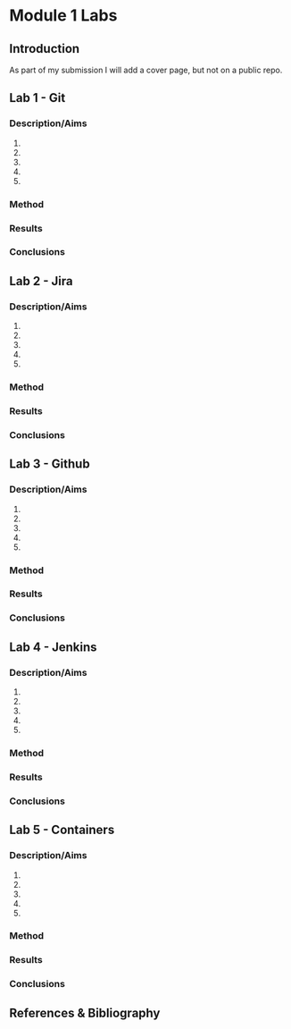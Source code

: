 # Module 1 Labs

## Introduction

As part of my submission I will add a cover page, but not on a public repo.

## Lab 1 - Git

### Description/Aims

1.
2.
3.
4.
5.

### Method

### Results

### Conclusions

## Lab 2 - Jira

### Description/Aims

1.
2.
3.
4.
5.

### Method

### Results

### Conclusions

## Lab 3 - Github

### Description/Aims

1.
2.
3.
4.
5.

### Method

### Results

### Conclusions

## Lab 4 - Jenkins

### Description/Aims

1.
2.
3.
4.
5.

### Method

### Results

### Conclusions

## Lab 5 - Containers

### Description/Aims

1.
2.
3.
4.
5.

### Method

### Results

### Conclusions

## References & Bibliography